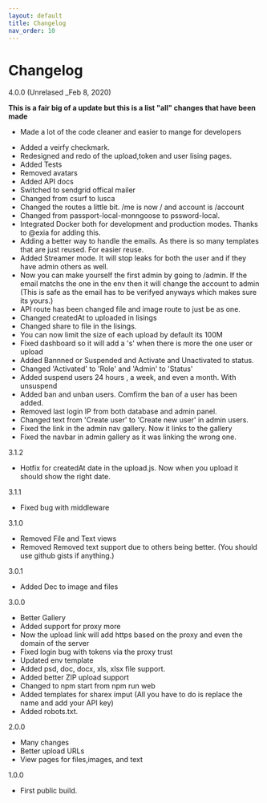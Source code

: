 ```yaml
---
layout: default
title: Changelog
nav_order: 10
---
```


# Changelog
4.0.0 (Unrelased _Feb 8, 2020)

__This is a fair big of a update but this is a list "all" changes that have been made__

* Made a lot of the code cleaner and easier to mange for developers
<!-- * You can now upload files via your account on the website. -->
<!-- * Added last password change IP and date. -->
<!-- * Added last activity date.-->
<!-- * Added last login date. -->
* Added a veirfy checkmark.
* Redesigned and redo of the upload,token and user lising pages.
* Added Tests
* Removed avatars
* Added API docs
* Switched to sendgrid offical mailer
* Changed from csurf to lusca
* Changed the routes a little bit.  /me is now / and account is /account
* Changed from passport-local-monngoose to pssword-local.
* Integrated Docker both for development and production modes.  Thanks to @exia for adding this.
* Adding a better way to handle the emails.  As there is so many templates that are just reused.  For easier reuse.
* Added Streamer mode.  It will stop leaks for both the user and if they have admin others as well.
* Now you can make yourself the first admin by going to /admin.  If the email matchs the one in the env then it will change the account to admin (This is safe as the email has to be verifyed anyways which makes sure its yours.)
* API route has been changed file and image route to just be as one.
* Changed createdAt to uploaded in lisings
* Changed share to file in the lisings.
* You can now limit the size of each upload by default its 100M
* Fixed dashboard so it will add a 's' when there is more the one user or upload
* Added Bannned or Suspended and Activate and Unactivated to status.
* Changed 'Activated' to 'Role' and 'Admin' to 'Status'
* Added suspend users 24 hours , a week, and even a month. With unsuspend
* Added ban and unban users. Comfirm the ban of a user has been added.
* Removed last login IP from both database and admin panel.
* Changed text from 'Create user' to 'Create new user' in admin users.
* Fixed the link in the admin nav gallery.  Now it links to the gallery
* Fixed the navbar in admin gallery as it was linking the wrong one.

3.1.2
* Hotfix for createdAt date in the upload.js. Now when  you upload it should show the right date.

3.1.1
* Fixed bug with middleware

3.1.0
* Removed File and Text views
* Removed Removed text support due to others being better. (You should use github gists if anything.)

3.0.1
* Added Dec to image and files

3.0.0
* Better Gallery
* Added support for proxy more
* Now the upload link will add https based on the proxy and even the domain of the server
* Fixed login bug with tokens via the proxy trust
* Updated env template
* Added psd, doc, docx, xls, xlsx file support.
* Added better ZIP upload support
* Changed to npm start from npm run web
* Added templates for sharex imput (All you have to do is replace the name and add your API key)
* Added robots.txt.

2.0.0
* Many changes
* Better upload URLs
* View pages for files,images, and text

1.0.0
* First public build.
